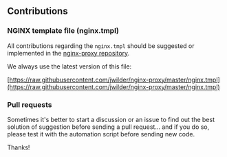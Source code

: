 ## Contributions

### NGINX template file (nginx.tmpl)

All contributions regarding the `nginx.tmpl` should be suggested or implemented in the [nginx-proxy repository](https://github.com/nginx-proxy/nginx-proxy).

We always use the latest version of this file:

[https://raw.githubusercontent.com/jwilder/nginx-proxy/master/nginx.tmpl](https://raw.githubusercontent.com/jwilder/nginx-proxy/master/nginx.tmpl)

### Pull requests

Sometimes it's better to start a discussion or an issue to find out the best solution of suggestion before sending a pull request... and if you do so, please test it with the automation script before sending new code.


Thanks!
